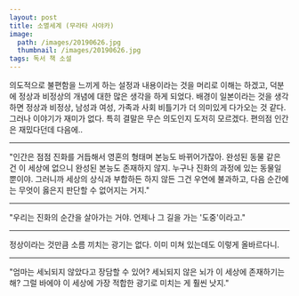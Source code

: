 ```yaml
---
layout: post
title: 소멸세계 (무라타 사야카) 
image:
  path: /images/20190626.jpg
  thumbnail: /images/20190626.jpg
tags: 독서 책 소설
---
```


의도적으로 불편함을 느끼게 하는 설정과 내용이라는 것을 머리로 이해는 하겠고, 덕분에 정상과 비정상의 개념에 대한 많은 생각을 하게 되었다. 배경이 일본이라는 것을 생각하면 정상과 비정상, 남성과 여성, 가족과 사회 비틀기가 더 의미있게 다가오는 것 같다. 그러나 이야기가 재미가 없다. 특히 결말은 무슨 의도인지 도저히 모르겠다. 편의점 인간은 재밌다던데 다음에..
<hr/>
"인간은 점점 진화를 거듭해서 영혼의 형태며 본능도 바뀌어가잖아. 완성된 동물 같은 건 이 세상에 없으니 완성된 본능도 존재하지 않지. 누구나 진화의 과정에 있는 동물일 뿐이야. 그러니까 세상의 상식과 부합하든 하지 않든 그건 우연에 불과하고, 다음 순간에는 무엇이 옳은지 판단할 수 없어지는 거지."
<hr/>
"우리는 진화의 순간을 살아가는 거야. 언제나 그 길을 가는 '도중'이라고."
<hr/>
정상이라는 것만큼 소름 끼치는 광기는 없다. 이미 미쳐 있는데도 이렇게 올바르다니.
<hr/>
"엄마는 세뇌되지 않았다고 장담할 수 있어? 세뇌되지 않은 뇌가 이 세상에 존재하기는 해? 그럴 바에야 이 세상에 가장 적합한 광기로 미치는 게 훨씬 낫지."